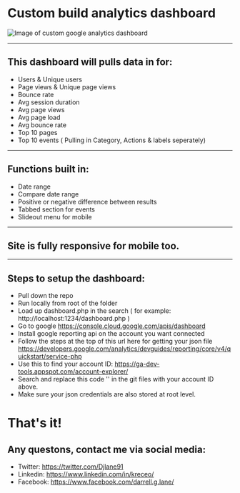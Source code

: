 # Custom build analytics dashboard

![Image of custom google analytics dashboard](https://kreceo.sfo2.digitaloceanspaces.com/Analytics-Dashboard/homepage.png)

---
## This dashboard will pulls data in for:
- Users & Unique users
- Page views & Unique page views
- Bounce rate
- Avg session duration
- Avg page views
- Avg page load
- Avg bounce rate
- Top 10 pages
- Top 10 events ( Pulling in Category, Actions & labels seperately)

---
## Functions built in:
- Date range
- Compare date range
- Positive or negative difference between results
- Tabbed section for events
- Slideout menu for mobile

---
## Site is fully responsive for mobile too.

---
## Steps to setup the dashboard:
- Pull down the repo
- Run locally from root of the folder
- Load up dashboard.php in the search ( for example: http://localhost:1234/dashboard.php )
- Go to google https://console.cloud.google.com/apis/dashboard
- Install google reporting api on the account you want connected
- Follow the steps at the top of this url here for getting your json file https://developers.google.com/analytics/devguides/reporting/core/v4/quickstart/service-php
- Use this to find your account ID: https://ga-dev-tools.appspot.com/account-explorer/
- Search and replace this code '<Add your google id here>' in the git files with your account ID above.
- Make sure your json credentials are also stored at root level.
  
# That's it!
## Any questons, contact me via social media:
  - Twitter: https://twitter.com/Djlane91
  - Linkedin: https://www.linkedin.com/in/kreceo/
  - Facebook: https://www.facebook.com/darrell.g.lane/
